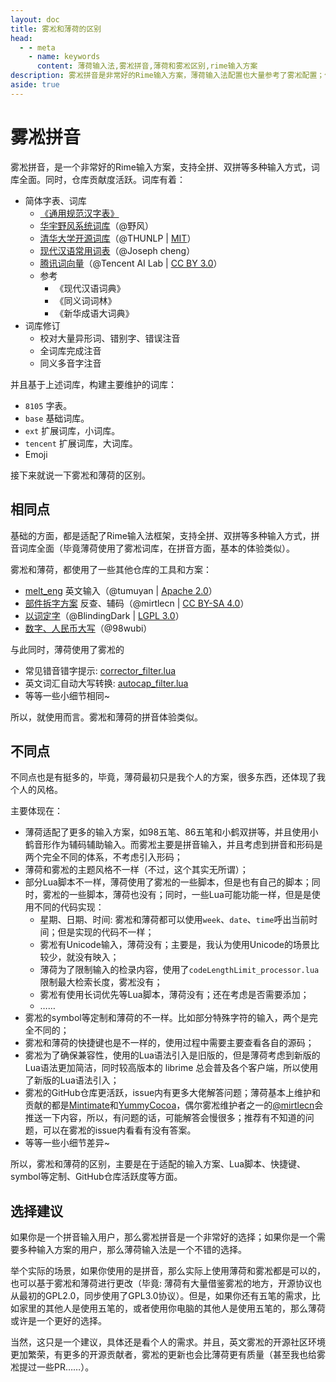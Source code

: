 ```yaml
---
layout: doc
title: 雾凇和薄荷的区别
head:
  - - meta
    - name: keywords
      content: 薄荷输入法,雾凇拼音,薄荷和雾凇区别,rime输入方案
description: 雾凇拼音是非常好的Rime输入方案，薄荷输入法配置也大量参考了雾凇配置；但是，雾凇拼音和薄荷输入方案配置，具体有什么区别呢？
aside: true
---
```

# 雾凇拼音
雾凇拼音，是一个非常好的Rime输入方案，支持全拼、双拼等多种输入方式，词库全面。同时，仓库贡献度活跃。词库有着：
- 简体字表、词库
    -   [《通用规范汉字表》](https://github.com/iDvel/The-Table-of-General-Standard-Chinese-Characters)
    -   [华宇野风系统词库](http://bbs.pinyin.thunisoft.com/forum.php?mod=viewthread&tid=30049)（@野风）
    -   [清华大学开源词库](https://github.com/thunlp/THUOCL)（@THUNLP | [MIT](https://github.com/thunlp/THUOCL/blob/master/LICENSE)）
    -   [现代汉语常用词表](https://gist.github.com/indiejoseph/eae09c673460aa0b56db)（@Joseph cheng）
    -   [腾讯词向量](https://ai.tencent.com/ailab/nlp/en/download.html)（@Tencent AI Lab | [CC BY 3.0](https://creativecommons.org/licenses/by/3.0/)）
    -   参考
        -   《现代汉语词典》
        -   《同义词词林》
        -   《新华成语大词典》
- 词库修订
    - 校对大量异形词、错别字、错误注音
    - 全词库完成注音
    - 同义多音字注音

并且基于上述词库，构建主要维护的词库：
- `8105` 字表。
- `base` 基础词库。
- `ext` 扩展词库，小词库。
- `tencent` 扩展词库，大词库。
- Emoji

接下来就说一下雾凇和薄荷的区别。

## 相同点
基础的方面，都是适配了Rime输入法框架，支持全拼、双拼等多种输入方式，拼音词库全面（毕竟薄荷使用了雾凇词库，在拼音方面，基本的体验类似）。

雾凇和薄荷，都使用了一些其他仓库的工具和方案：
- [melt_eng](https://github.com/tumuyan/rime-melt) 英文输入（@tumuyan | [Apache 2.0](https://github.com/tumuyan/rime-melt/blob/master/LICENSE)）
- [部件拆字方案](https://github.com/mirtlecn/rime-radical-pinyin) 反查、辅码（@mirtlecn | [CC BY-SA 4.0](https://github.com/mirtlecn/rime-radical-pinyin/blob/master/LICENSE)）
- [以词定字](https://github.com/BlindingDark/rime-lua-select-character)（@BlindingDark | [LGPL 3.0](https://github.com/BlindingDark/rime-lua-select-character/blob/master/LICENSE)）
- [数字、人民币大写](https://github.com/yanhuacuo/98wubi/blob/master/lua/number.lua)（@98wubi）

与此同时，薄荷使用了雾凇的
- 常见错音错字提示: [corrector_filter.lua](https://github.com/Mintimate/oh-my-rime/blob/main/lua/corrector_filter.lua)
- 英文词汇自动大写转换: [autocap_filter.lua](https://github.com/Mintimate/oh-my-rime/blob/main/lua/autocap_filter.lua)
- 等等一些小细节相同~

所以，就使用而言。雾凇和薄荷的拼音体验类似。

## 不同点
不同点也是有挺多的，毕竟，薄荷最初只是我个人的方案，很多东西，还体现了我个人的风格。

主要体现在：
- 薄荷适配了更多的输入方案，如98五笔、86五笔和小鹤双拼等，并且使用小鹤音形作为辅码辅助输入。而雾凇主要是拼音输入，并且考虑到拼音和形码是两个完全不同的体系，不考虑引入形码；
- 薄荷和雾凇的主题风格不一样（不过，这个其实无所谓）；
- 部分Lua脚本不一样，薄荷使用了雾凇的一些脚本，但是也有自己的脚本；同时，雾凇的一些脚本，薄荷也没有；同时，一些Lua可能功能一样，但是是使用不同的代码实现：
  - 星期、日期、时间: 雾凇和薄荷都可以使用`week`、`date`、`time`呼出当前时间；但是实现的代码不一样；
  - 雾凇有Unicode输入，薄荷没有；主要是，我认为使用Unicode的场景比较少，就没有映入；
  - 薄荷为了限制输入的检录内容，使用了`codeLengthLimit_processor.lua`限制最大检索长度，雾凇没有；
  - 雾凇有使用长词优先等Lua脚本，薄荷没有；还在考虑是否需要添加；
  - ……
- 雾凇的symbol等定制和薄荷的不一样。比如部分特殊字符的输入，两个是完全不同的；
- 雾凇和薄荷的快捷键也是不一样的，使用过程中需要主要查看各自的源码；
- 雾凇为了确保兼容性，使用的Lua语法引入是旧版的，但是薄荷考虑到新版的Lua语法更加简洁，同时较高版本的 librime 总会普及各个客户端，所以使用了新版的Lua语法引入；
- 雾凇的GitHub仓库更活跃，issue内有更多大佬解答问题；薄荷基本上维护和贡献的都是[Mintimate](https://github.com/Mintimate)和[YummyCocoa](https://github.com/YummyCocoa)，偶尔雾凇维护者之一的[@mirtlecn](https://github.com/mirtlecn)会推送一下内容，所以，有问题的话，可能解答会慢很多；推荐有不知道的问题，可以在雾凇的issue内看看有没有答案。
- 等等一些小细节差异~

所以，雾凇和薄荷的区别，主要是在于适配的输入方案、Lua脚本、快捷键、symbol等定制、GitHub仓库活跃度等方面。

## 选择建议
如果你是一个拼音输入用户，那么雾凇拼音是一个非常好的选择；如果你是一个需要多种输入方案的用户，那么薄荷输入法是一个不错的选择。

举个实际的场景，如果你使用的是拼音，那么实际上使用薄荷和雾凇都是可以的，也可以基于雾凇和薄荷进行更改（毕竟: 薄荷有大量借鉴雾凇的地方，开源协议也从最初的GPL2.0，同步使用了GPL3.0协议）。但是，如果你还有五笔的需求，比如家里的其他人是使用五笔的，或者使用你电脑的其他人是使用五笔的，那么薄荷或许是一个更好的选择。

当然，这只是一个建议，具体还是看个人的需求。并且，英文雾凇的开源社区环境更加繁荣，有更多的开源贡献者，雾凇的更新也会比薄荷更有质量（甚至我也给雾凇提过一些PR……）。